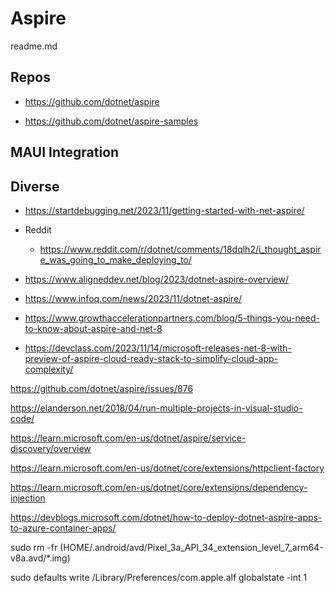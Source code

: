 # Aspire

readme.md

## Repos

*   https://github.com/dotnet/aspire

*   https://github.com/dotnet/aspire-samples

## MAUI Integration

## Diverse

*   https://startdebugging.net/2023/11/getting-started-with-net-aspire/

*   Reddit

    *   https://www.reddit.com/r/dotnet/comments/18dqlh2/i_thought_aspire_was_going_to_make_deploying_to/

*   https://www.aligneddev.net/blog/2023/dotnet-aspire-overview/

*   https://www.infoq.com/news/2023/11/dotnet-aspire/

*   https://www.growthaccelerationpartners.com/blog/5-things-you-need-to-know-about-aspire-and-net-8

*   https://devclass.com/2023/11/14/microsoft-releases-net-8-with-preview-of-aspire-cloud-ready-stack-to-simplify-cloud-app-complexity/



https://github.com/dotnet/aspire/issues/876

https://elanderson.net/2018/04/run-multiple-projects-in-visual-studio-code/

https://learn.microsoft.com/en-us/dotnet/aspire/service-discovery/overview

https://learn.microsoft.com/en-us/dotnet/core/extensions/httpclient-factory

https://learn.microsoft.com/en-us/dotnet/core/extensions/dependency-injection
    
https://devblogs.microsoft.com/dotnet/how-to-deploy-dotnet-aspire-apps-to-azure-container-apps/



sudo rm -fr $($HOME/.android/avd/Pixel_3a_API_34_extension_level_7_arm64-v8a.avd/*.img)








sudo defaults write /Library/Preferences/com.apple.alf globalstate -int 1 